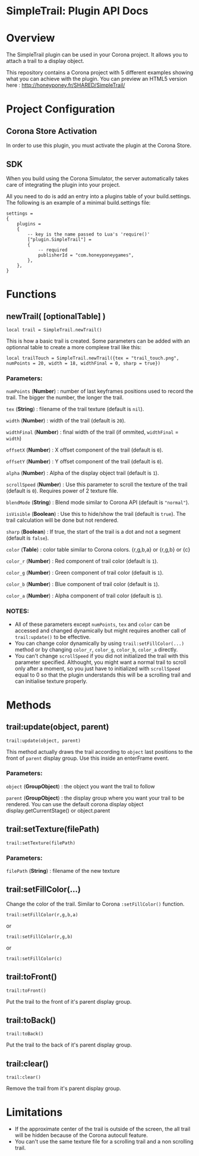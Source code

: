 # SimpleTrail: Plugin API Docs

# Overview
The SimpleTrail plugin can be used in your Corona project. It allows you to attach a trail to a display object.

This repository contains a Corona project with 5 different examples showing what you can achieve with the plugin. You can preview an HTML5 version here : http://honeyponey.fr/SHARED/SimpleTrail/

# Project Configuration
## Corona Store Activation
In order to use this plugin, you must activate the plugin at the Corona Store.

## SDK
When you build using the Corona Simulator, the server automatically takes care of integrating the plugin into your project.

All you need to do is add an entry into a plugins table of your build.settings. The following is an example of a minimal build.settings file:

```
settings =
{
	plugins =
	{
		-- key is the name passed to Lua's 'require()'
		["plugin.SimpleTrail"] =
		{
			-- required
			publisherId = "com.honeyponeygames",
		},
	},
}
```

# Functions

## newTrail( [optionalTable] )
```
local trail = SimpleTrail.newTrail()
```
This is how a basic trail is created.
Some parameters can be added with an optionnal table to create a more complexe trail like this:

```
local trailTouch = SimpleTrail.newTrail({tex = "trail_touch.png", numPoints = 20, width = 18, widthFinal = 0, sharp = true})
```

### Parameters:
`numPoints` (**Number**) : number of last keyframes positions used to record the trail. The bigger the number, the longer the trail.

`tex` (**String**) : filename of the trail texture (default is `nil`).

`width` (**Number**) : width of the trail (default is `20`).

`widthFinal` (**Number**) : final width of the trail (if ommited, `widthFinal` = `width`)

`offsetX` (**Number**) : X offset component of the trail (default is `0`).

`offsetY` (**Number**) : Y offset component of the trail (default is `0`).

`alpha` (**Number**) : Alpha of the display object trail (default is `1`).

`scrollSpeed` (**Number**) : Use this parameter to scroll the texture of the trail (default is `0`). Requires power of 2 texture file.

`blendMode` (**String**) : Blend mode similar to Corona API (default is `"normal"`).

`isVisible` (**Boolean**) : Use this to hide/show the trail (default is `true`). The trail calculation will be done but not rendered.

`sharp` (**Boolean**) : If true, the start of the trail is a dot and not a segment (default is `false`).

`color` (**Table**) : color table similar to Corona colors. {r,g,b,a} or {r,g,b} or {c}

`color_r` (**Number**) : Red component of trail color (default is `1`).

`color_g` (**Number**) : Green component of trail color (default is `1`).

`color_b` (**Number**) : Blue component of trail color (default is `1`).

`color_a` (**Number**) : Alpha component of trail color (default is `1`).

### NOTES:
* All of these parameters except `numPoints`, `tex` and `color` can be accessed and changed dynamically but might requires another call of `trail:update()` to be effective.
* You can change color dynamically by using `trail:setFillColor(...)` method or by changing `color_r`, `color_g`, `color_b`, `color_a` directly.
* You can't change `scrollSpeed` if you did not initialized the trail with this parameter specified. Althought, you might want a normal trail to scroll only after a moment, so you just have to initialized with `scrollSpeed` equal to 0 so that the plugin understands this will be a scrolling trail and can initialise texture properly.

# Methods

## trail:update(object, parent)
```
trail:update(object, parent)
```
This method actually draws the trail according to `object` last positions to the front of `parent` display group. Use this inside an enterFrame event.

### Parameters:
`object` (**GroupObject**) : the object you want the trail to follow

`parent` (**GroupObject**) : the display group where you want your trail to be rendered. You can use the default corona display object display.getCurrentStage() or object.parent


## trail:setTexture(filePath)
```
trail:setTexture(filePath)
```
### Parameters:
`filePath` (**String**) : filename of the new texture


## trail:setFillColor(...)
Change the color of the trail. Similar to Corona `:setFillColor()` function.
```
trail:setFillColor(r,g,b,a)
```
or
```
trail:setFillColor(r,g,b)
```
or
```
trail:setFillColor(c)
```


## trail:toFront()
```
trail:toFront()
```
Put the trail to the front of it's parent display group.


## trail:toBack()
```
trail:toBack()
```
Put the trail to the back of it's parent display group.


## trail:clear()
```
trail:clear()
```
Remove the trail from it's parent display group.

# Limitations
* If the approximate center of the trail is outside of the screen, the all trail will be hidden because of the Corona autocull feature.
* You can't use the same texture file for a scrolling trail and a non scrolling trail.

